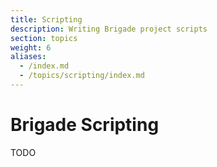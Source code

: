 ```yaml
---
title: Scripting
description: Writing Brigade project scripts
section: topics
weight: 6
aliases:
  - /index.md
  - /topics/scripting/index.md
---
```


# Brigade Scripting

TODO
